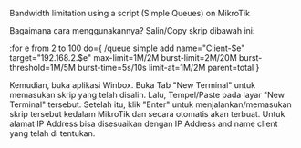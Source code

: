 Bandwidth limitation using a script (Simple Queues) on MikroTik

Bagaimana cara menggunakannya?
Salin/Copy skrip dibawah ini:

:for e from 2 to 100 do={ /queue simple add name="Client-$e" target="192.168.2.$e" max-limit=1M/2M burst-limit=2M/20M burst-threshold=1M/5M burst-time=5s/10s limit-at=1M/2M parent=total }

Kemudian, buka aplikasi Winbox.
Buka Tab "New Terminal" untuk memasukan skrip yang telah disalin.
Lalu, Tempel/Paste pada layar "New Terminal" tersebut.
Setelah itu, klik "Enter" untuk menjalankan/memasukan skrip tersebut kedalam MikroTik dan secara otomatis akan terbuat. Untuk alamat IP Address bisa disesuaikan dengan IP Address and name client yang telah di tentukan.
